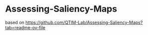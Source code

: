 # Assessing-Saliency-Maps
based on https://github.com/QTIM-Lab/Assessing-Saliency-Maps?tab=readme-ov-file
